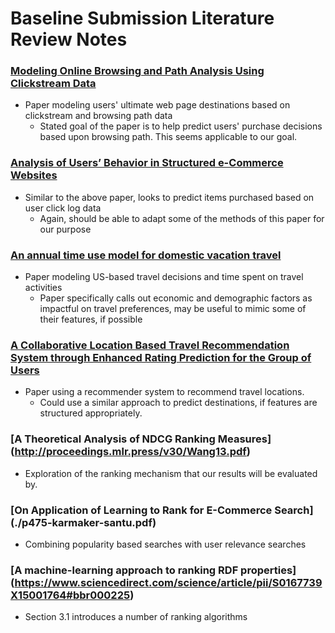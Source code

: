 # Baseline Submission Literature Review Notes

### [Modeling Online Browsing and Path Analysis Using Clickstream Data](https://www.andrew.cmu.edu/user/alm3/papers/purchase%20conversion.pdf)
- Paper modeling users' ultimate web page destinations based on clickstream and browsing path data
  - Stated goal of the paper is to help predict users' purchase decisions based upon browsing path.  This seems applicable to our goal.

### [Analysis of Users’ Behavior in Structured e-Commerce Websites](https://ieeexplore.ieee.org/stamp/stamp.jsp?tp=&arnumber=7933069)
- Similar to the above paper, looks to predict items purchased based on user click log data
  - Again, should be able to adapt some of the methods of this paper for our purpose

### [An annual time use model for domestic vacation travel](https://ac.els-cdn.com/S175553451370023X/1-s2.0-S175553451370023X-main.pdf?_tid=7d98b242-035f-4f53-9d32-23c827de4ff2&acdnat=1541552208_ae6a310375904e48c3a08ac4683b8da7)
- Paper modeling US-based travel decisions and time spent on travel activities
  - Paper specifically calls out economic and demographic factors as impactful on travel preferences, may be useful to mimic some of their features, if possible

### [A Collaborative Location Based Travel Recommendation System through Enhanced Rating Prediction for the Group of Users](https://www.hindawi.com/journals/cin/2016/1291358/)
- Paper using a recommender system to recommend travel locations.
  - Could use a similar approach to predict destinations, if features are structured appropriately.
  
### [A Theoretical Analysis of NDCG Ranking Measures] (http://proceedings.mlr.press/v30/Wang13.pdf)
- Exploration of the ranking mechanism that our results will be evaluated by.

### [On Application of Learning to Rank for E-Commerce Search] (./p475-karmaker-santu.pdf)
- Combining popularity based searches with user relevance searches

### [A machine-learning approach to ranking RDF properties] (https://www.sciencedirect.com/science/article/pii/S0167739X15001764#bbr000225)
- Section 3.1 introduces a number of ranking algorithms